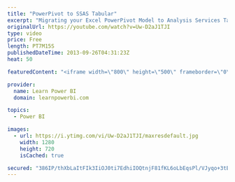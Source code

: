 ```yaml
---
title: "PowerPivot to SSAS Tabular"
excerpt: "Migrating your Excel PowerPivot Model to Analysis Services Tabular Model. See article on PowerPivotPro.com for details: http://www.powerpivotpro.com/2013/10/guest-post-migrating-from-power-pivot-to-analysis-services-tabular-model/  ========================================= FREE Power BI Step-by-Step"
originalUrl: https://youtube.com/watch?v=Uw-D2aJ1TJI
type: video
price: Free
length: PT7M15S
publishedDateTime: 2013-09-26T04:31:23Z
heat: 50

featuredContent: "<iframe width=\"800\" height=\"500\" frameborder=\"0\" src=\"https://www.youtube.com/embed/Uw-D2aJ1TJI\" allow=\"accelerometer; autoplay; encrypted-media; gyroscope; picture-in-picture\" allowfullscreen></iframe>"

provider:
  name: Learn Power BI
  domain: learnpowerbi.com

topics:
  - Power BI

images:
  - url: https://i.ytimg.com/vi/Uw-D2aJ1TJI/maxresdefault.jpg
    width: 1280
    height: 720
    isCached: true

secured: "386IP/thXbLaItFIk3IiOJ0ti7EdhiIOQtnjF81fKL6oLbEqsPl/VJyqo+3tBrOMGdZlW02OrMjFSWbysfxZhx8NtJ9djKgTw6DxFPeMLLP/3dS/rGzs2s8v4zxB5iXrkKnc02aclSBZe5ZqVUFfkb2RTI28Ekr4smIYYQwtXI2TAapYIzxUIr0ZnRQSdtFH+xwVvjZ/lS2cZL5UQ0TFMx8d2d1Mp7FqwiFJKsNkp9MIOsREp5umRGgfXE74eEG2dcLMi3EtpMIJduBFS2NoF+A2W7yQisgNetCMvbX65DZaagdWZOrSCz707DTlwoCuPO6o8/rghWUv/bYN2M0wWZYNbWFnszPdUGpuet0+XrcCBTm2SYlPCK2cgy5iel8+2cz1bijrHIoU4y4boVBdUvQp5hE2Z9OF2ndd7FllyZc=;l8hMAK7v6/fwu+pyr+DBxg=="
---
```


